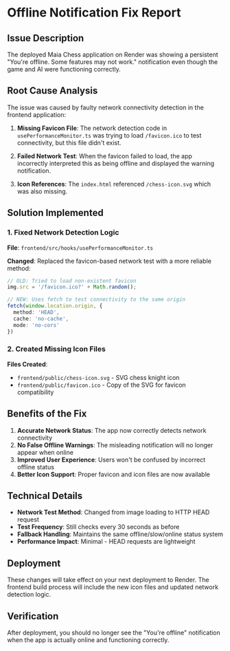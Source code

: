 # Offline Notification Fix Report

## Issue Description
The deployed Maia Chess application on Render was showing a persistent "You're offline. Some features may not work." notification even though the game and AI were functioning correctly.

## Root Cause Analysis
The issue was caused by faulty network connectivity detection in the frontend application:

1. **Missing Favicon File**: The network detection code in `usePerformanceMonitor.ts` was trying to load `/favicon.ico` to test connectivity, but this file didn't exist.

2. **Failed Network Test**: When the favicon failed to load, the app incorrectly interpreted this as being offline and displayed the warning notification.

3. **Icon References**: The `index.html` referenced `/chess-icon.svg` which was also missing.

## Solution Implemented

### 1. Fixed Network Detection Logic
**File**: `frontend/src/hooks/usePerformanceMonitor.ts`

**Changed**: Replaced the favicon-based network test with a more reliable method:
```typescript
// OLD: Tried to load non-existent favicon
img.src = '/favicon.ico?' + Math.random();

// NEW: Uses fetch to test connectivity to the same origin
fetch(window.location.origin, { 
  method: 'HEAD',
  cache: 'no-cache',
  mode: 'no-cors'
})
```

### 2. Created Missing Icon Files
**Files Created**:
- `frontend/public/chess-icon.svg` - SVG chess knight icon
- `frontend/public/favicon.ico` - Copy of the SVG for favicon compatibility

## Benefits of the Fix

1. **Accurate Network Status**: The app now correctly detects network connectivity
2. **No False Offline Warnings**: The misleading notification will no longer appear when online
3. **Improved User Experience**: Users won't be confused by incorrect offline status
4. **Better Icon Support**: Proper favicon and icon files are now available

## Technical Details

- **Network Test Method**: Changed from image loading to HTTP HEAD request
- **Test Frequency**: Still checks every 30 seconds as before
- **Fallback Handling**: Maintains the same offline/slow/online status system
- **Performance Impact**: Minimal - HEAD requests are lightweight

## Deployment
These changes will take effect on your next deployment to Render. The frontend build process will include the new icon files and updated network detection logic.

## Verification
After deployment, you should no longer see the "You're offline" notification when the app is actually online and functioning correctly.